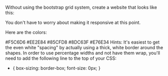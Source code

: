 Without using the bootstrap grid system, create a website that looks like this:



You don't have to worry about making it responsive at this point.

Here are the colors:

#F5C6D6
#EE2E84
#85CFD8
#8DC63F
#E76E34
Hints:
It's easiest to get the even white "spacing" by actually using a thick, white border around the shapes.
In order to use percentage widths and not have them wrap, you'll need to add the following line to the top of your CSS:
* {
    box-sizing: border-box; 
    font-size: 0px;
}
